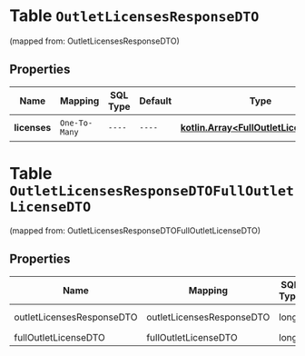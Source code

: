 
# Table `OutletLicensesResponseDTO`
(mapped from: OutletLicensesResponseDTO)

## Properties
Name | Mapping | SQL Type | Default | Type | Description | Notes
---- | ------- | -------- | ------- | ---- | ----------- | -----
**licenses** | `One-To-Many` | `----` | `----`  | [**kotlin.Array&lt;FullOutletLicenseDTO&gt;**](FullOutletLicenseDTO.md) | Список лицензий. | 


# **Table `OutletLicensesResponseDTOFullOutletLicenseDTO`**
(mapped from: OutletLicensesResponseDTOFullOutletLicenseDTO)

## Properties
Name | Mapping | SQL Type | Default | Type | Description | Notes
---- | ------- | -------- | ------- | ---- | ----------- | -----
outletLicensesResponseDTO | outletLicensesResponseDTO | long | | kotlin.Long | Primary Key | *one*
fullOutletLicenseDTO | fullOutletLicenseDTO | long | | kotlin.Long | Foreign Key | *many*



